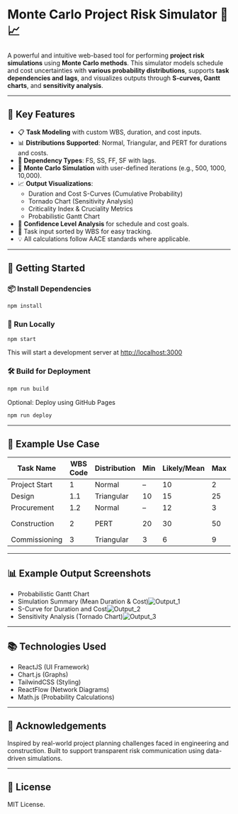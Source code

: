 
# Monte Carlo Project Risk Simulator 🚧📈

A powerful and intuitive web-based tool for performing **project risk simulations** using **Monte Carlo methods**. 
This simulator models schedule and cost uncertainties with **various probability distributions**, supports **task dependencies and lags**, and visualizes outputs through **S-curves, Gantt charts**, and **sensitivity analysis**.

---

## 🔧 Key Features

- 📋 **Task Modeling** with custom WBS, duration, and cost inputs.
- 📊 **Distributions Supported**: Normal, Triangular, and PERT for durations and costs.
- 🔗 **Dependency Types**: FS, SS, FF, SF with lags.
- 🔁 **Monte Carlo Simulation** with user-defined iterations (e.g., 500, 1000, 10,000).
- 📈 **Output Visualizations**:
  - Duration and Cost S-Curves (Cumulative Probability)
  - Tornado Chart (Sensitivity Analysis)
  - Criticality Index & Cruciality Metrics
  - Probabilistic Gantt Chart
- 🎯 **Confidence Level Analysis** for schedule and cost goals.
- 📎 Task input sorted by WBS for easy tracking.
- 💡 All calculations follow AACE standards where applicable.

---

## 🚀 Getting Started

### 📦 Install Dependencies

```bash
npm install
```

### 🧪 Run Locally

```bash
npm start
```

This will start a development server at [http://localhost:3000](http://localhost:3000)

### 🛠 Build for Deployment

```bash
npm run build
```

Optional: Deploy using GitHub Pages

```bash
npm run deploy
```

---

## 📸 Example Use Case

| Task Name       | WBS Code | Distribution | Min | Likely/Mean | Max | Cost Min | Cost Likely | Cost Max | Dependency | Type | Lag |
|----------------|----------|--------------|-----|-------------|-----|----------|--------------|----------|------------|------|-----|
| Project Start  | 1        | Normal       | –   | 10          | 2   | 100      | 120          | 140      | –          | –    | –   |
| Design         | 1.1      | Triangular   | 10  | 15          | 25  | 200      | 250          | 300      | Project Start | FS | 0   |
| Procurement    | 1.2      | Normal       | –   | 12          | 3   | 300      | 320          | 340      | Project Start | SS | 0   |
| Construction   | 2        | PERT         | 20  | 30          | 50  | 1000     | 1100         | 1200     | Design, Procurement | FS | 0   |
| Commissioning  | 3        | Triangular   | 3   | 6           | 9   | 150      | 175          | 200      | Construction | FF | 2   |

---

## 📊 Example Output Screenshots

- Probabilistic Gantt Chart
- Simulation Summary (Mean Duration & Cost)![Output_1](https://github.com/user-attachments/assets/d55f5887-fb42-49ae-8261-5f8111ac0c09)
- S-Curve for Duration and Cost![Output_2](https://github.com/user-attachments/assets/fba91fa4-79a3-49db-a92b-f00ef857aa49)
- Sensitivity Analysis (Tornado Chart)![Output_3](https://github.com/user-attachments/assets/3f4cbeb0-a0df-45fb-8e5a-581975dc8d51)

---

## 📚 Technologies Used

- ReactJS (UI Framework)
- Chart.js (Graphs)
- TailwindCSS (Styling)
- ReactFlow (Network Diagrams)
- Math.js (Probability Calculations)

---

## 🙌 Acknowledgements

Inspired by real-world project planning challenges faced in engineering and construction. Built to support transparent risk communication using data-driven simulations.

---

## 🔗 License

MIT License.
